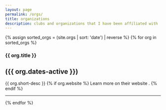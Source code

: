 ```yaml
---
layout: page
permalink: /orgs/
title: organizations
description: clubs and organizations that I have been affiliated with
---
```


{% assign sorted_orgs = (site.orgs | sort: 'date') | reverse %}
{% for org in sorted_orgs %}

<h3>{{ org.title }}</h3>
<h2>({{ org.dates-active }})</h2>
<p>
{{ org.short-desc }}
{% if org.website %}
    Learn more on their website
    <a href="{{ org.website }}"><i class="fa fa-external-link"></i></a>.
{% endif %}
</p>
<hr>

{% endfor %}
